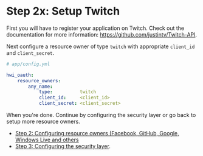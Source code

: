 Step 2x: Setup Twitch
=====================
First you will have to register your application on Twitch. Check out the
documentation for more information: https://github.com/justintv/Twitch-API.

Next configure a resource owner of type `twitch` with appropriate `client_id` and `client_secret`.

```yaml
# app/config.yml

hwi_oauth:
    resource_owners:
        any_name:
            type:          twitch
            client_id:     <client_id>
            client_secret: <client_secret>
```

When you're done. Continue by configuring the security layer or go back to setup more resource owners.

- [Step 2: Configuring resource owners (Facebook, GitHub, Google, Windows Live and others](../2-configuring_resource_owners.md)
- [Step 3: Configuring the security layer](../3-configuring_the_security_layer.md).
